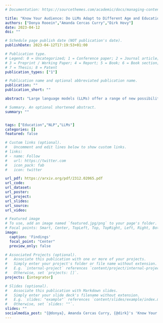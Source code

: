 ```yaml
---
# Documentation: https://sourcethemes.com/academic/docs/managing-content/

title: "Know Your Audience: Do LLMs Adapt to Different Age and Education Levels?"
authors: ["Donya Rooein","Amanda Cercas Curry","Dirk Hovy"]
date: 2023-04-12
doi: ""

# Schedule page publish date (NOT publication's date).
publishDate: 2023-04-12T17:19:53+01:00

# Publication type.
# Legend: 0 = Uncategorized; 1 = Conference paper; 2 = Journal article;
# 3 = Preprint / Working Paper; 4 = Report; 5 = Book; 6 = Book section;
# 7 = Thesis; 8 = Patent
publication_types: ["1"]

# Publication name and optional abbreviated publication name.
publication: ""
publication_short: ""

abstract: "Large language models (LLMs) offer a range of new possibilities, including adapting the text to different audiences and their reading needs. But how well do they adapt? We evaluate the readability of answers generated by four state-of-the-art LLMs (commercial and open-source) to science questions when prompted to target different age groups and education levels. To assess the adaptability of LLMs to diverse audiences, we compare the readability scores of the generated responses against the recommended comprehension level of each age and education group. We find large variations in the readability of the answers by different LLMs. Our results suggest LLM answers need to be better adapted to the intended audience demographics to be more comprehensible. They underline the importance of enhancing the adaptability of LLMs in education settings to cater to diverse age and education levels. Overall, current LLMs have set readability ranges and do not adapt well to different audiences, even when prompted. That limits their potential for educational purposes."

# Summary. An optional shortened abstract.
summary: ""


tags: ["Education","NLP","LLMs"]
categories: []
featured: false

# Custom links (optional).
#   Uncomment and edit lines below to show custom links.
# links:
# - name: Follow
#   url: https://twitter.com
#   icon_pack: fab
#   icon: twitter

url_pdf: https://arxiv.org/pdf/2312.02065.pdf
url_code: 
url_dataset:
url_poster:
url_project:
url_slides:
url_source:
url_video:

# Featured image
# To use, add an image named `featured.jpg/png` to your page's folder.
# Focal points: Smart, Center, TopLeft, Top, TopRight, Left, Right, BottomLeft, Bottom, BottomRight.
image:
  caption: 'Findings'
  focal_point: "Center"
  preview_only: false

# Associated Projects (optional).
#   Associate this publication with one or more of your projects.
#   Simply enter your project's folder or file name without extension.
#   E.g. `internal-project` references `content/project/internal-project/index.md`.
#   Otherwise, set `projects: []`.
projects: [integrator]

# Slides (optional).
#   Associate this publication with Markdown slides.
#   Simply enter your slide deck's filename without extension.
#   E.g. `slides: "example"` references `content/slides/example/index.md`.
#   Otherwise, set `slides: ""`.
slides: ""
socialmedia_post: "{@donya}, Amanda Cercas Curry, {@dirk}'s 'Know Your Audience' (2023) explores LLM adaptability to demographics. Findings show limited adaptability restricts educational use. #AI #Education"
---
```

